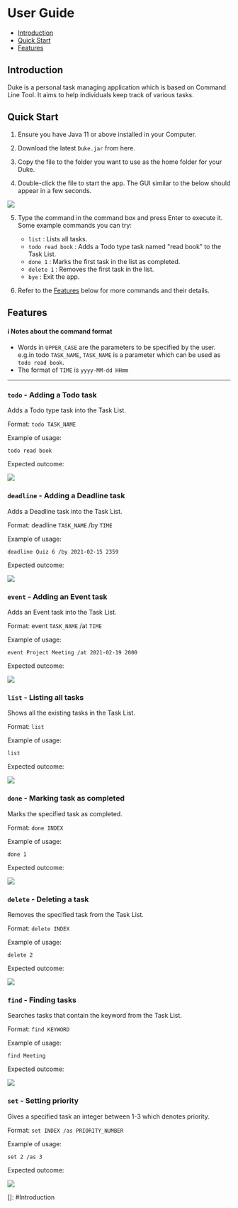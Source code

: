 # User Guide

* [Introduction](#introduction)
* [Quick Start](#quick-start)
* [Features](#features)

<a name="introduction"></a>
## Introduction
Duke is a personal task managing application which is based on Command Line Tool. 
It aims to help individuals keep track of various tasks.

<a name="quick_start"></a>
## Quick Start
1. Ensure you have Java 11 or above installed in your Computer. 

2. Download the latest `Duke.jar` from here.

3. Copy the file to the folder you want to use as the home folder for your Duke.

4. Double-click the file to start the app. The GUI similar to the below should appear in a few seconds.

![](images/startwindow.png)

5. Type the command in the command box and press Enter to execute it.
   Some example commands you can try:
   * `list` : Lists all tasks.
    * `todo read book` : Adds a Todo type task named "read book" to the Task List.
    * `done 1` : Marks the first task in the list as completed.
    * `delete 1` : Removes the first task in the list.
    * `bye` : Exit the app.
    
6. Refer to the [Features](#Features) below for more commands and their details. 

<a name="features"></a>
## Features 

#### ℹ️ Notes about the command format
* Words in `UPPER_CASE` are the parameters to be specified by the user.
e.g.in todo `TASK_NAME`, `TASK_NAME` is a parameter which can be used as `todo read book`.
* The format of `TIME` is `yyyy-MM-dd HHmm` 

---
### `todo` - Adding a Todo task
Adds a Todo type task into the Task List.

Format: `todo TASK_NAME`

Example of usage:

`todo read book`

Expected outcome:

![](images/todoexample.png)

### `deadline` - Adding a Deadline task

Adds a Deadline task into the Task List.

Format: deadline `TASK_NAME` /by `TIME`

Example of usage: 

`deadline Quiz 6 /by 2021-02-15 2359`

Expected outcome:

![](images/deadlineexample.png)

### `event` - Adding an Event task

Adds an Event task into the Task List.

Format: event `TASK_NAME` /at `TIME`

Example of usage:

`event Project Meeting /at 2021-02-19 2000`

Expected outcome:

![](images/eventexample.png)


### `list` - Listing all tasks

Shows all the existing tasks in the Task List.

Format: `list`

Example of usage:

`list`

Expected outcome:

![](images/listexample.png)

### `done` - Marking task as completed

Marks the specified task as completed.

Format: `done INDEX`

Example of usage:

`done 1`

Expected outcome:

![](images/doneexample.png)

### `delete` - Deleting a task

Removes the specified task from the Task List.

Format: `delete INDEX`

Example of usage:

`delete 2`

Expected outcome:

![](images/deleteexample.png)

### `find` - Finding tasks

Searches tasks that contain the keyword from the Task List.

Format: `find KEYWORD`

Example of usage:

`find Meeting`

Expected outcome:

![](images/findexample.png)

### `set` - Setting priority

Gives a specified task an integer between 1-3 which denotes priority.

Format: `set INDEX /as PRIORITY_NUMBER`

Example of usage:

`set 2 /as 3`

Expected outcome:

![](images/setexample.png)

[]: #Introduction